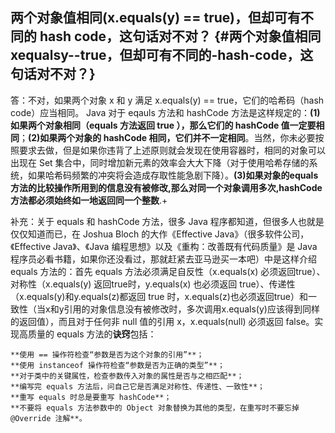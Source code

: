 ## 两个对象值相同\(x.equals\(y\) == true\)，但却可有不同的 hash code，这句话对不对？ {#两个对象值相同xequalsy--true，但却可有不同的-hash-code，这句话对不对？}

答：不对，如果两个对象 x 和 y 满足 x.equals\(y\) == true，它们的哈希码（hash code）应当相同。 Java 对于 eqauls 方法和 hashCode 方法是这样规定的：**\(1\)如果两个对象相同（equals 方法返回 true ），那么它们的 hashCode 值一定要相同**；**\(2\)如果两个对象的 hashCode 相同，它们并不一定相同**。当然，你未必要按照要求去做，但是如果你违背了上述原则就会发现在使用容器时，相同的对象可以出现在 Set 集合中，同时增加新元素的效率会大大下降（对于使用哈希存储的系统，如果哈希码频繁的冲突将会造成存取性能急剧下降）。**\(3\)如果对象的equals方法的比较操作所用到的信息没有被修改,那么对同一个对象调用多次,hashCode方法都必须始终如一地返回同一个整数**.+

补充：关于 equals 和 hashCode 方法，很多 Java 程序都知道，但很多人也就是仅仅知道而已，在 Joshua Bloch 的大作《Effective Java》（很多软件公司，《Effective Java》、《Java 编程思想》以及《重构：改善既有代码质量》是 Java 程序员必看书籍，如果你还没看过，那就赶紧去亚马逊买一本吧）中是这样介绍 equals 方法的：首先 equals 方法必须满足自反性（x.equals\(x\) 必须返回true）、对称性（x.equals\(y\) 返回true时，y.equals\(x\) 也必须返回 true）、传递性（x.equals\(y\)和y.equals\(z\)都返回 true 时，x.equals\(z\)也必须返回true）和一致性（当x和y引用的对象信息没有被修改时，多次调用x.equals\(y\)应该得到同样的返回值），而且对于任何非 null 值的引用 x，x.equals\(null\) 必须返回 false。实现高质量的 equals 方法的**诀窍**包括：

```
**使用 == 操作符检查“参数是否为这个对象的引用”**；
**使用 instanceof 操作符检查“参数是否为正确的类型”**；
**对于类中的关键属性，检查参数传入对象的属性是否与之相匹配**；
**编写完 equals 方法后，问自己它是否满足对称性、传递性、一致性**；
**重写 equals 时总是要重写 hashCode**；
**不要将 equals 方法参数中的 Object 对象替换为其他的类型，在重写时不要忘掉 @Override 注解**。
```



